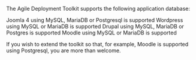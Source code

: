 The Agile Deployment Toolkit supports the following application database:

Joomla 4 using MySQL, MariaDB or Postgresql is supported
Wordpress using MySQL or MariaDB is supported
Drupal using MySQL, MariaDB or Postgres is supported
Moodle using MySQL or MariaDB is supported

If you wish to extend the toolkit so that, for example, Moodle is supported using Postgresql, you are more than welcome. 
